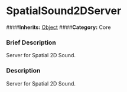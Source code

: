 #  SpatialSound2DServer  
####**Inherits:** [Object](class_object)
####**Category:** Core

###  Brief Description  
Server for Spatial 2D Sound.

###  Description  
Server for Spatial 2D Sound.
